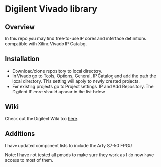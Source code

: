 Digilent Vivado library
==============

Overview
--------------
In this repo you may find free-to-use IP cores and interface definitions compatible with Xilinx Vivado IP Catalog.

Installation
--------------
- Download/clone repository to local directory. 
- In Vivado go to Tools, Options, General, IP Catalog and add the path the local directory. This setting will apply to newly created projects.
- For existing projects go to Project settings, IP and Add Repository. The Digilent IP core should appear in the list below.

Wiki
-------
Check out the Digilent Wiki too [here](https://reference.digilentinc.com/vivado:library "Wiki").


Additions
---------
I have updated component lists to include the Arty S7-50 FPGU

Note: I have not tested all pmods to make sure they work as I do now have access to most of them.
